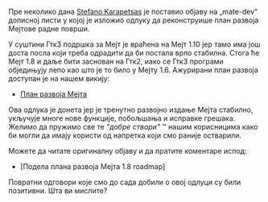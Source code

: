 <!-- 
.. description: 
.. tags: News
.. date: 2014/02/13 06:43:12
.. title: Реконструкција плана развоја Мејтове радне површи
.. slug: 2014-02-13-mate-desktop-roadmap-reshuffle
.. author: Martin Wimpress
-->

Пре неколико дана [Stefano Karapetsas](https://github.com/stefano-k) је поставио
објаву на „mate-dev“ дописној листи у којој је изложио одлуку да реконструише
план развоја Мејтове радне површи.

У суштини Гтк3 подршка за Мејт је враћена на Мејт 1.10 јер тамо има
још доста посла који треба одрадити да би постала врло стабилна. Стога
ће Мејт 1.8 и даље бити заснован на Гтк2, иако се Гтк3 програми обједињују
лепо као што је то било у Мејту 1.6. Ажурирани план развоја доступан је на
нашем викију:

  * [План развоја Мејта](https://wiki.mate-desktop.org/#!pages/roadmap.md)

Ова одлука је донета јер је тренутно развојно издање Мејта стабилно,
укључује многе нове функције, побољшања и исправке грешака. Желимо да
пружимо све те *"добре ствари"* &trade; нашим корисницима како би могли
да имају користи од напретка који смо раније остварили.

Можете да читате оригиналну објаву и да пратите коментаре испод:

  * [Подела плана развоја Мејта 1.8 roadmap]

Повратни одговори које смо до сада добили о овој одлуци су били позитивни.
Шта ви мислите?

